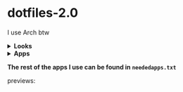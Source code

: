 # dotfiles-2.0
I use Arch btw
<br>
<details>
    <summary><b>Looks</b></summary>
Theme: Nordic<br>
Icons: Qogir<br>
Cursor: Bibata Modern Cursors
</details>
<details>
<summary><b>Apps</b></summary>
Terminal: Alacritty<br>
File manager: Yazi<br>
Text Editor: NvChad<br>
Browser: Firefox with FF-ULTIMA<br>
Discord client: Vesktop<br>
Launcher: Rofi with theme from Rofi by adi1090x<br>
Bar: Waybar
</details>

**The rest of the apps I use can be found in `neededapps.txt`**

previews:

